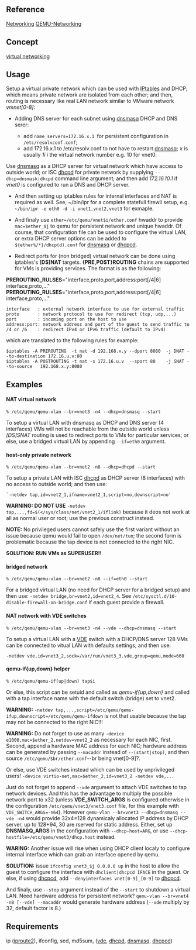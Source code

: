 Reference
---------

[Networking](http://www.linux-kvm.org/page/Networking)
[QEMU-Networking](https://en.wikibooks.org/wiki/QEMU/Networking)

Concept
-------

[virtual networking](http://wiki.libvirt.org/page/VirtualNetworking)

Usage
-----

Setup a virtual private network which can be used with [IPtables][2] and DHCP;
which means private network are isolated from each other; and then,
routing is necessary like real LAN network similar to VMware network
*vmnet[0-8]*:

- Adding DNS server for each subnet using [dnsmasq][5] DHCP and DNS serer:

  + add `name_servers=172.16.x.1 `for persistent configuration in `/etc/resolvconf.conf`;
  + add 172.16.x.1 to /etc/resolv.conf to not have to restart [dnsmasq][5];
 *x* is usually *1i* *i* the virtual network number e.g. 10 for vnet0.

Use [dnsmasq][5] as a DHCP server for virtual network which have access to
outside world; or ISC [dhcpd][4] for private network by supplying
`--dhcp=dnsmask|dhcpd` command line argument; and then
add _172.16.10.1_ if _vnet0_ is configured to run a DNS and DHCP server.


- And then setting up iptables rules for internal interfaces and NAT
is required as well. See, ~/bin/ipr for a complete statefull firewll
setup, e.g. `~/bin/ipr -e eth0 -d -i vnet1,vnet2,vnet3` for exmaple.

- And finaly use `ether=/etc/qemu/vnet$i/ether.conf` hwaddr to provide
`mac=$ether_$j` to qemu for persistent network and unique hwaddr.
Of course, that configuration file can be used to configure the virtual
LAN, or extra DHCP server options can be added to `${ether%/*}/dhcp(d).conf`
for [dnsmasq][5] or [dhcpcd][3].

- Redirect ports for (non bridged) virtual network can be done using
iptables's **[DS]NAT** targets. **{PRE,POST}ROUTING** chains are supported
for VMs is providing services. The format is as the following:

**PREROUTING_RULSES**="interface,proto,port,address:port[/4|6] interface,proto,..."
**PREROUTING_RULSES**="interface,proto,port,address:port[/4|6] interface,proto,..."

    interface   : external network interface to use for external traffic
    proto       : network protocol to use for redirect (tcp, udp,...)
    port        : incoming port on the host to use
    address:port: network address and port of the guest to send traffic to
    /4 or /6    : redirect IPv4 or IPv6 traffic (default to IPv4)

which are translated to the following rules for example:

    $iptables -A PREROUTING  -t nat -d 192.168.x.y --dport 8080  -j DNAT --to-destination 172.16.u.v:80
    $iptables -A POSTROUTING -t nat -s 172.16.u.v  --sport 80    -j SNAT --to-source   192.168.x.y:8080

Examples
--------

#### NAT virtual network

    % /etc/qemu/qemu-vlan --br=vnet3 -n4 --dhcp=dnsmasq --start

To setup a virtual LAN with dnsmasq as DHCP and DNS server (4 interfaces)
VMs will not be reachable from the outside world unless *[DS]SNAT* routing
is used to redirect ports to VMs for particular services; or else, use a
bridged virtual LAN by appending `--if=eth0` argument.

#### host-only private network

    % /etc/qemu/qemu-vlan --br=vnet2 -n8 --dhcp=dhcpd --start

To setup a private LAN with ISC [dhcpd][4] as DHCP server (8 interfaces)
with no access to outside world; and then use:

    `-netdev tap,id=vnet2_1,ifname=vnet2_1,script=no,downscript=no'

**WARNING: DO NOT USE** `-netdev tap,...,fd=$(</sys/class/net/vnet2_1/iflink)`
because it deos not work at all as normal user or root; use the previous
construct instead.

**NOTE:** No privileged users cannot safely use the first variant without an issue
because qemu would fail to open `/dev/net/tun`; the second form is problematic
because the tap device is not connected to the right NIC.

**SOLUTION: RUN VMs as SUPERUSER!!**

#### bridged network

    % /etc/qemu/qemu-vlan --br=vnet2 -n8 --if=eth0 --start

For a bridged virtual LAN (no need for DHCP server for a bridged setup)
and then use: `-netdev bridge,br=vnet2,id=vnet2_4`.
See `/etc/sysctl.d/10-disable-firewall-on-bridge.conf` if each guest provide
a firewall.

#### NAT network with VDE switches

    % /etc/qemu/qemu-vlan --br=vnet3 -n4 --vde --dhcp=dnsmasq --start

To setup a virtual LAN with a [VDE][1] switch with a DHCP/DNS server 128 VMs
can be connected to vitual LAN with defaults settings; and then use:

    -netdev vde,id=vnet3_2,sock=/var/run/vnet3_3.vde,group=qemu,mode=660

#### qemu-if{up,down} helper

    % /etc/qemu/qemu-if(up|down) tap$i

Or else, this script can be setuid and called as *qemu-if{up,down}* and called
with a tap interface name with the default switch (bridge) set to vnet2.

**WARNING:** `-netdev tap,...,script=/etc/qemu/qemu-ifup,downscript=/etc/qemu/qemu-ifdown`
is not that usable because the tap may not be connected to the right NIC!!!

**WARNING:** Do not forget to use as many `-device e1000,mac=$ether_2,netdev=vnet2_2`
as necessary for each NIC, first. Second, append a hardware MAC address for
each NIC; hardware address can be generated by passing `--macaddr` instead of
`--(start|stop)`, and then source `/etc/qemu/$br/ether.conf`--br being vnet[0-9]?.

Or else, use VDE switches instead which can be used by unprivileged users!
`-device virtio-net,mac=$ether_2,id=vnet3_2 -netdev vde,...`

Just do not forget to append `--vde` argument to attach VDE switches to tap
network devices. And this has the advantage to multiply the possible network
port to x32 (unless **VDE_SWITCH_ARGS** is configured otherwise in the configuration
`/etc/qemu/vnet3/vnet3.conf` file, for this example with `VDE_SWITCH_ARGS=-n64`).
However `qemu-vlan --br=vnet3 --dhcp=dnsmasq --vde -n4` would provide 32x4=128
dynamicaly allocated IP address by DHCP server, up to 128+94, 30 are rserved
for static address. Either, set up **DNSMASQ_ARGS** in the configuration with
`--dhcp-host=ARG`, or use `--dhcp-hostfile=/etc/qemu/vnet3/dhcp.host` instead.

**WARING:** Another issue will rise when using DHCP client localy to configure internal
interface which can grab an interface opened by qemu.

**SOLUTION:** issue `ifconfig vnet3_$j 0.0.0.0 up` in the host to allow the guest
to configure the interface with `dhclient|dhcpcd IFACE` in the guest.
Or else, if using [dhcpcd][3], add `--denyinterfaces vnet[0-9]_[0-9]` to [dhcpcd][3].

And finaly, use `--stop` argument instead of the `--start` to shutdown a virtual LAN.
Need hardware address for persistent network? `qemu-vlan --br=vnet4 -n8 [--vde] --macaddr`
would generate hardware address (`--vde` multiply  by 32, default factor is 8.)
 
Requirements
------------

ip ([iproute2][6]), ifconfig, sed, md5sum, ([vde][1], [dhcpd][3], [dnsmasq][5], [dhcpcd][3])

[1]: http://vde.sourceforge.net/
[2]: http://www.netfilter.org/projects/iptables/
[3]: http://roy.marples.name/projects/dhcpcd/
[4]: http://www.isc.org/products/DHCP
[5]: http://www.thekelleys.org.uk/dnsmasq/doc.html
[6]: https://wiki.linuxfoundation.org/networking/iproute2

